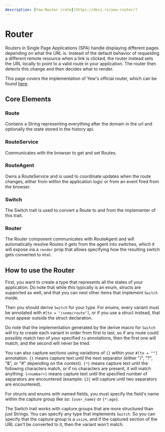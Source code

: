 ```yaml
---
description: [Yew-Router crate](https://docs.rs/yew-router/)
---
```


# Router
Routers in Single Page Applications (SPA) handle displaying different pages depending on what the URL is.
Instead of the default behavior of requesting a different remote resource when a link is clicked, the router instead sets the URL locally to point to a valid route in your application.
The router then detects this change and then decides what to render.

This page covers the implementation of Yew's official router, which can be found [here](https://github.com/yewstack/yew_router).

## Core Elements

### Route

Contains a String representing everything after the domain in the url and optionally the state stored in the history api.

### RouteService

Communicates with the browser to get and set Routes.

### RouteAgent

Owns a RouteService and is used to coordinate updates when the route changes, either from within the application logic or from an event fired from the browser.

### Switch

The Switch trait is used to convert a Route to and from the implementer of this trait.

### Router

The Router component communicates with RouteAgent and will automatically resolve Routes it gets from the agent into switches, which it will expose via a `render` prop that allows specifying how the resulting switch gets converted to `Html`.

## How to use the Router

First, you want to create a type that represents all the states of your application. Do note that while this typically is an enum, structs are supported as well, and that you can nest other items that implement `Switch` inside.

<!--Example here -->

Then you should derive `Switch` for your type. For enums, every variant must be annotated with `#[to = "/some/route"]`, or if you use a struct instead, that must appear outside the struct declaration. 

<!--Example here -->

Do note that the implementation generated by the derive macro for `Switch` will try to create each variant in order from first to last, so if any route could possibly match two of your specified `to` annotations, then the first one will match, and the second will never be tried.

<!--Example here -->

You can also capture sections using variations of `{}` within your `#[to = ""]` annotation. 
`{}` means capture text until the next separator (either "/", "?", "&", or "#" depending on the context).
`{*}` means capture text until the following characters match, or if no characters are present, it will match anything.
`{<number>}` means capture text until the specified number of separators are encountered (example: `{2}` will capture until two separators are encountered).

For structs and enums with named fields, you must specify the field's name within the capture group like so: `{user_name}` or `{*:age}`.

<!--Example here -->

The Switch trait works with capture groups that are more structured than just Strings. 
You can specify any type that implements `Switch`.
So you can specify that the capture group is a `usize`, and if the captured section of the URL can't be converted to it, then the variant won't match.

<!--Example here -->
